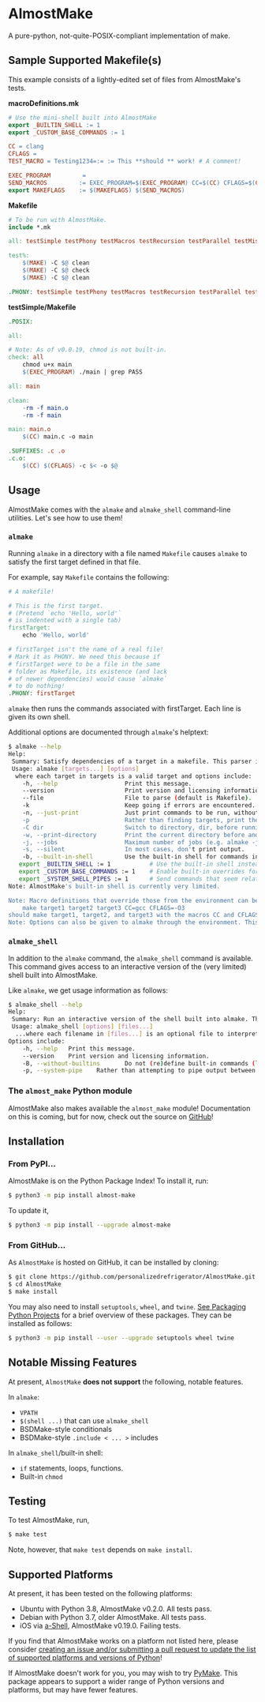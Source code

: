 # AlmostMake

A pure-python, not-quite-POSIX-compliant implementation of make.

## Sample Supported Makefile(s)

This example consists of a lightly-edited set of files from AlmostMake's tests.

**macroDefinitions.mk**
```Makefile
# Use the mini-shell built into AlmostMake
export _BUILTIN_SHELL := 1
export _CUSTOM_BASE_COMMANDS := 1

CC = clang
CFLAGS =
TEST_MACRO = Testing1234=:= := This **should ** work! # A comment!

EXEC_PROGRAM         = 
SEND_MACROS         := EXEC_PROGRAM=$(EXEC_PROGRAM) CC=$(CC) CFLAGS=$(CFLAGS) TEST_MACRO="$(TEST_MACRO)" # Note: '=' defers expansion. ':=' does not.
export MAKEFLAGS    := $(MAKEFLAGS) $(SEND_MACROS)
```

**Makefile**
```Makefile
# To be run with AlmostMake.
include *.mk

all: testSimple testPhony testMacros testRecursion testParallel testMisc

test%:
	$(MAKE) -C $@ clean
	$(MAKE) -C $@ check
	$(MAKE) -C $@ clean

.PHONY: testSimple testPhony testMacros testRecursion testParallel testMisc
```

**testSimple/Makefile**
```Makefile
.POSIX:

all:

# Note: As of v0.0.19, chmod is not built-in.
check: all
	chmod u+x main
	$(EXEC_PROGRAM) ./main | grep PASS

all: main

clean:
	-rm -f main.o
	-rm -f main

main: main.o
	$(CC) main.c -o main

.SUFFIXES: .c .o
.c.o:
	$(CC) $(CFLAGS) -c $< -o $@
```

## Usage

AlmostMake comes with the `almake` and `almake_shell` command-line utilities. Let's see how to use them!

### `almake`

Running `almake` in a directory with a file named `Makefile` causes `almake` to satisfy the first target defined in that file.

For example, say `Makefile` contains the following:
```Makefile
# A makefile!

# This is the first target.
# (Pretend `echo 'Hello, world'`
# is indented with a single tab)
firstTarget:
    echo 'Hello, world'

# firstTarget isn't the name of a real file!
# Mark it as PHONY. We need this because if 
# firstTarget were to be a file in the same
# folder as Makefile, its existence (and lack
# of newer dependencies) would cause `almake`
# to do nothing!
.PHONY: firstTarget
```

`almake` then runs the commands associated with firstTarget. Each line is given its own shell.

Additional options are documented through `almake`'s helptext:
```sh
$ almake --help
Help: 
 Summary: Satisfy dependencies of a target in a makefile. This parser is not quite POSIX-compliant, but should be able to parse simple makefiles.
 Usage: almake [targets...] [options]
  where each target in targets is a valid target and options include:
    -h, --help                   Print this message.
    --version                    Print version and licensing information.
    --file                       File to parse (default is Makefile).
    -k                           Keep going if errors are encountered.
    -n, --just-print             Just print commands to be run, without evaluating (print commands, don't send them to the shell). Be aware that $(shell ...) macros are still evaluated. This option only applies to individual commands.
    -p                           Rather than finding targets, print the makefile, with top-level targets expanded.
    -C dir                       Switch to directory, dir, before running make. 
    -w, --print-directory        Print the current directory before and after running make. 
    -j, --jobs                   Maximum number of jobs (e.g. almake -j 8). 
    -s, --silent                 In most cases, don't print output.
    -b, --built-in-shell         Use the built-in shell for commands in the makefile. This can also be enabled as follows:
   export _BUILTIN_SHELL := 1           # Use the built-in shell instead of the system shell.
   export _CUSTOM_BASE_COMMANDS := 1    # Enable built-in overrides for several commands like ls, echo, cat, grep, and pwd.
   export _SYSTEM_SHELL_PIPES := 1      # Send commands that seem related to pipes (e.g. ls | less) directly to the system's shell. 
Note: AlmostMake's built-in shell is currently very limited.

Note: Macro definitions that override those from the environment can be provided in addition to targets and options. For example,
    make target1 target2 target3 CC=gcc CFLAGS=-O3
should make target1, target2, and target3 with the macros CC and CFLAGS by default set to gcc and -O3, respectively.
Note: Options can also be given to almake through the environment. This is done through the MAKEFLAGS variable. For example, setting MAKEFLAGS to --built-in-shell causes almake to always use its built-in shell, rather than the system shell.
```

### `almake_shell`

In addition to the `almake` command, the `almake_shell` command is available. This command gives access to an interactive version of the (very limited) shell built into AlmostMake. 

Like `almake`, we get usage information as follows:
```sh
$ almake_shell --help
Help: 
 Summary: Run an interactive version of the shell built into almake. This is a POSIX-like shell. It is not POSIX-compliant.
 Usage: almake_shell [options] [files...]
  ...where each filename in [files...] is an optional file to interpret. If files are given, interpret them before opening the shell.
Options include:
    -h, --help   Print this message.
    --version    Print version and licensing information.
    -B, --without-builtins       Do not (re)define built-in commands (like echo). By default, echo, ls, dir, pwd, and perhaps other commands, are defined and override any commands with the same name already present in the system.
    -p, --system-pipe    Rather than attempting to pipe output between commands (e.g. in ls | grep foo), send piped portions of the input to the system's shell.
```

### The `almost_make` Python module

AlmostMake also makes available the `almost_make` module! Documentation on this is coming, but for now, check out the source on [GitHub](https://github.com/personalizedrefrigerator/AlmostMake)! 

## Installation

### From PyPI...
AlmostMake is on the Python Package Index! To install it, run:
```sh
$ python3 -m pip install almost-make
```

To update it,
```sh
$ python3 -m pip install --upgrade almost-make
```

### From GitHub...

As `AlmostMake` is hosted on GitHub, it can be installed by cloning:
```sh
$ git clone https://github.com/personalizedrefrigerator/AlmostMake.git
$ cd AlmostMake
$ make install
```

You may also need to install `setuptools`, `wheel`, and `twine`. [See Packaging Python Projects](https://packaging.python.org/tutorials/packaging-projects/) for a brief overview of these packages. They can be installed as follows:
```sh
$ python3 -m pip install --user --upgrade setuptools wheel twine
```

## Notable Missing Features

At present, `AlmostMake` **does not support** the following, notable features.

In `almake`:
 * `VPATH`
 * `$(shell ...)` that can use `almake_shell`
 * BSDMake-style conditionals
 * BSDMake-style `.include < ... >` includes

In `almake_shell`/built-in shell:
 * `if` statements, loops, functions.
 * Built-in `chmod`

## Testing

To test AlmostMake, run,
```sh
$ make test
```

Note, however, that `make test` depends on `make install`.

## Supported Platforms

At present, it has been tested on the following platforms:
 - Ubuntu with Python 3.8, AlmostMake v0.2.0. All tests pass.
 - Debian with Python 3.7, older AlmostMake. All tests pass.
 - iOS via [a-Shell](https://github.com/holzschu/a-shell), AlmostMake v0.19.0. Failing tests.

If you find that AlmostMake works on a platform not listed here, please consider [creating an issue and/or submitting a pull request to update the list of supported platforms and versions of Python](https://github.com/personalizedrefrigerator/AlmostMake/issues/new)!

If AlmostMake doesn't work for you, you may wish to try [PyMake](https://pypi.org/project/py-make/). This package appears to support a wider range of Python versions and platforms, but may have fewer features.